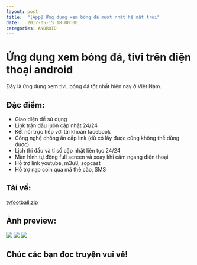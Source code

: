 ```yaml
---
layout: post
title:  "[App] Ứng dụng xem bóng đá mượt nhất hệ mặt trời"
date:   2017-05-15 18:00:00
categories: ANDROID
---
```

# Ứng dụng xem bóng đá, tivi trên điện thoại android

Đây là ứng dụng xem tivi, bóng đá tốt nhất hiện nay ở Việt Nam.

## Đặc điểm:
<ul>
<li>Giao diện dễ sử dụng</li>
<li>Link trận đấu luôn cập nhật 24/24</li>
<li>Kết nối trực tiếp với tài khoản facebook</li>
<li>Công nghệ chống ăn cắp link (dù có lấy được cũng không thể dùng được)</li>
<li>Lịch thi đấu và tỉ số cập nhật liên tục 24/24</li>
<li>Màn hình tự động full screen và xoay khi cầm ngang điện thoại</li>
<li>Hỗ trợ link youtube, m3u8, sopcast</li>
<li>Hỗ trợ nạp coin qua mã thẻ cào, SMS</li>
</ul>

## Tải về:

[tvfootball.zip](https://github.com/luyentm/blog/files/1001670/tvfootball.zip)




## Ảnh preview:

<img src="https://luyentm.github.io/blog/assets/tvfootball/p1.png">

<img src="https://luyentm.github.io/blog/assets/tvfootball/p2.png">

<img src="https://luyentm.github.io/blog/assets/tvfootball/p3.png">


## Chúc các bạn đọc truyện vui vẻ!
